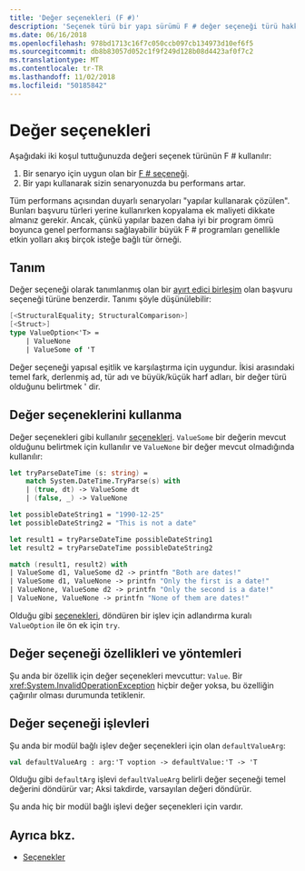 ```yaml
---
title: 'Değer seçenekleri (F #)'
description: 'Seçenek türü bir yapı sürümü F # değer seçeneği türü hakkında bilgi edinin.'
ms.date: 06/16/2018
ms.openlocfilehash: 978bd1713c16f7c050ccb097cb134973d10ef6f5
ms.sourcegitcommit: db8b83057d052c1f9f249d128b08d4423af0f7c2
ms.translationtype: MT
ms.contentlocale: tr-TR
ms.lasthandoff: 11/02/2018
ms.locfileid: "50185842"
---
```

# <a name="value-options"></a>Değer seçenekleri

Aşağıdaki iki koşul tuttuğunuzda değeri seçenek türünün F # kullanılır:

1. Bir senaryo için uygun olan bir [F # seçeneği](options.md).
2. Bir yapı kullanarak sizin senaryonuzda bu performans artar.

Tüm performans açısından duyarlı senaryoları "yapılar kullanarak çözülen". Bunları başvuru türleri yerine kullanırken kopyalama ek maliyeti dikkate almanız gerekir. Ancak, çünkü yapılar bazen daha iyi bir program ömrü boyunca genel performansı sağlayabilir büyük F # programları genellikle etkin yolları akış birçok isteğe bağlı tür örneği.

## <a name="definition"></a>Tanım

Değer seçeneği olarak tanımlanmış olan bir [ayırt edici birleşim](discriminated-unions.md#struct-discriminated-unions) olan başvuru seçeneği türüne benzerdir. Tanımı şöyle düşünülebilir:

```fsharp
[<StructuralEquality; StructuralComparison>]
[<Struct>]
type ValueOption<'T> =
    | ValueNone
    | ValueSome of 'T
```

Değer seçeneği yapısal eşitlik ve karşılaştırma için uygundur. İkisi arasındaki temel fark, derlenmiş ad, tür adı ve büyük/küçük harf adları, bir değer türü olduğunu belirtmek ' dir.

## <a name="using-value-options"></a>Değer seçeneklerini kullanma

Değer seçenekleri gibi kullanılır [seçenekleri](options.md). `ValueSome` bir değerin mevcut olduğunu belirtmek için kullanılır ve `ValueNone` bir değer mevcut olmadığında kullanılır:

```fsharp
let tryParseDateTime (s: string) =
    match System.DateTime.TryParse(s) with
    | (true, dt) -> ValueSome dt
    | (false, _) -> ValueNone

let possibleDateString1 = "1990-12-25"
let possibleDateString2 = "This is not a date"

let result1 = tryParseDateTime possibleDateString1
let result2 = tryParseDateTime possibleDateString2

match (result1, result2) with
| ValueSome d1, ValueSome d2 -> printfn "Both are dates!"
| ValueSome d1, ValueNone -> printfn "Only the first is a date!"
| ValueNone, ValueSome d2 -> printfn "Only the second is a date!"
| ValueNone, ValueNone -> printfn "None of them are dates!"
```

Olduğu gibi [seçenekleri](options.md), döndüren bir işlev için adlandırma kuralı `ValueOption` ile ön ek için `try`.

## <a name="value-option-properties-and-methods"></a>Değer seçeneği özellikleri ve yöntemleri

Şu anda bir özellik için değer seçenekleri mevcuttur: `Value`. Bir <xref:System.InvalidOperationException> hiçbir değer yoksa, bu özelliğin çağırılır olması durumunda tetiklenir.

## <a name="value-option-functions"></a>Değer seçeneği işlevleri

Şu anda bir modül bağlı işlev değer seçenekleri için olan `defaultValueArg`:

```fsharp
val defaultValueArg : arg:'T voption -> defaultValue:'T -> 'T 
```

Olduğu gibi `defaultArg` işlevi `defaultValueArg` belirli değer seçeneği temel değerini döndürür var; Aksi takdirde, varsayılan değeri döndürür.

Şu anda hiç bir modül bağlı işlevi değer seçenekleri için vardır.

## <a name="see-also"></a>Ayrıca bkz.

- [Seçenekler](options.md)
